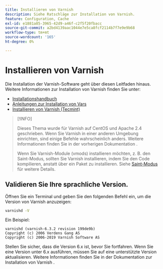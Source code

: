 ```yaml
---
title: Installieren von Varnish
description: Siehe Ratschläge zur Installation von Varnish.
feature: Configuration, Cache
exl-id: e1881a85-3965-42d9-a46f-c2f5f20fbacc
source-git-commit: a2bd4139aac1044e7e5ca8fcf2114b7f7e9e9b68
workflow-type: tm+mt
source-wordcount: '165'
ht-degree: 0%

---
```


# Installieren von Varnish

Die Installation der Varnish-Software geht über diesen Leitfaden hinaus. Weitere Informationen zur Installation von Varnish finden Sie unter:

- [Installationshandbuch](https://www.varnish-software.com/developers/tutorials/installing-varnish-ubuntu/)
- [Anleitungen zur Installation von Vars](https://www.varnish-cache.org/docs)
- [Installieren von Varnish (Tecmint)](https://www.tecmint.com/install-varnish-cache-web-accelerator/)

>[!INFO]
>
>Dieses Thema wurde für Varnish auf CentOS und Apache 2.4 geschrieben. Wenn Sie Varnish in einer anderen Umgebung einrichten, sind einige Befehle wahrscheinlich anders. Weitere Informationen finden Sie in der vorherigen Dokumentation .
>
>Wenn Sie Varnish-Module (vmods) installieren möchten, z. B. den Saint-Modus, sollten Sie Varnish installieren, indem Sie den Code kompilieren, anstatt über ein Paket zu installieren. Siehe [Saint-Modus](config-varnish-advanced.md#saint-mode) für weitere Details.

## Validieren Sie Ihre sprachliche Version.

Öffnen Sie ein Terminal und geben Sie den folgenden Befehl ein, um die Version von Varnish anzuzeigen:

```bash
varnishd -V
```

Ein Beispiel:

```terminal
varnishd (varnish-6.3.2 revision 199de9b)
Copyright (c) 2006 Verdens Gang AS
Copyright (c) 2006-2019 Varnish Software AS
```

Stellen Sie sicher, dass die Version 6.x ist, bevor Sie fortfahren. Wenn Sie eine Version unter 6.x ausführen, müssen Sie auf eine unterstützte Version aktualisieren. Weitere Informationen finden Sie in der Dokumentation zur Installation von Varnish .
